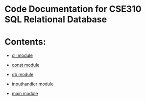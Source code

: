 <!-- CSE310-SQL-Relational-Database documentation master file, created by
sphinx-quickstart on Sat Jan 22 22:06:43 2022.
You can adapt this file completely to your liking, but it should at least
contain the root `toctree` directive. -->
# Code Documentation for CSE310 SQL Relational Database

# Contents:


* [cli module](cli.md)


* [const module](const.md)


* [db module](db.md)


* [inputhandler module](inputhandler.md)


* [main module](main.md)
